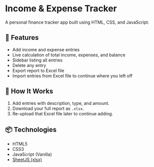 # Income & Expense Tracker

A personal finance tracker app built using HTML, CSS, and JavaScript.

## 🚀 Features
- Add income and expense entries
- Live calculation of total income, expenses, and balance
- Sidebar listing all entries
- Delete any entry
- Export report to Excel file
- Import entries from Excel file to continue where you left off

## 📁 How It Works
1. Add entries with description, type, and amount.
2. Download your full report as `.xlsx`.
3. Re-upload that Excel file later to continue adding.

## 📦 Technologies
- HTML5
- CSS3
- JavaScript (Vanilla)
- [SheetJS (xlsx)](https://sheetjs.com/)


